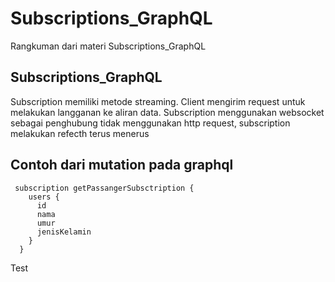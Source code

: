 # Subscriptions_GraphQL

Rangkuman dari materi Subscriptions_GraphQL

## Subscriptions_GraphQL

Subscription memiliki metode streaming. Client mengirim request untuk melakukan langganan ke aliran data. Subscription menggunakan websocket sebagai penghubung tidak menggunakan http request, subscription melakukan refecth terus menerus

## Contoh dari mutation pada graphql

```
 subscription getPassangerSubsctription {
    users {
      id
      nama
      umur
      jenisKelamin
    }
  }

```

Test
